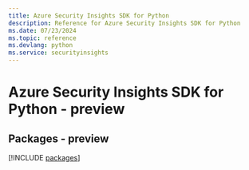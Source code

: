 ```yaml
---
title: Azure Security Insights SDK for Python
description: Reference for Azure Security Insights SDK for Python
ms.date: 07/23/2024
ms.topic: reference
ms.devlang: python
ms.service: securityinsights
---
```

# Azure Security Insights SDK for Python - preview
## Packages - preview
[!INCLUDE [packages](security-insights-index.md)]